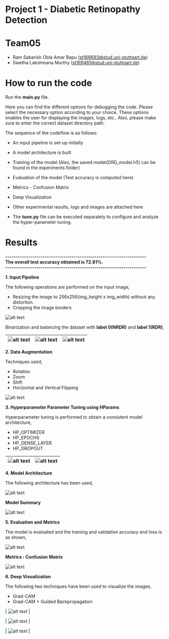 # Project 1 - Diabetic Retinopathy Detection

# Team05 
- Ram Sabarish Obla Amar Bapu (st169693@stud.uni-stuttgart.de)  
- Swetha Lakshmana Murthy     (st169481@stud.uni-stuttgart.de)  

# How to run the code
Run the **main.py** file.

Here you can find the different options for debugging the code. Please select the necessary option according to your choice. 
These options enables the user for displaying the images, logs, etc..
Also, please make sure to enter the correct dataset directory path.

The sequence of the codeflow is as follows:

- An input pipeline is set-up initially  
- A model architecture is built
- Training of the model (Also, the saved model(DRD_model.h5) can be found in the experiments folder)  
- Evaluation of the model (Test accuracy is computed here)  
- Metrics - Confusion Matrix
- Deep Visualization
- Other experimental results, logs and images are attached here

- The **tune.py** file can be executed separately to configure and analyze the hyper-parameter tuning.

# Results

**--------------------------------------------------------------------**  
**The overall test accuracy obtained is 72.81%.**  
**--------------------------------------------------------------------**  


**1.  Input Pipeline**  

The following operations are performed on the input image,
- Resizing the image to 256x256(img_height x img_width) without any distortion.  
- Cropping the image borders  

![alt text](experiments/Resized.png)

Binarization and balancing the dataset with **label 0(NRDR)** and **label 1(RDR)**,

| ![alt text](experiments/hist1.png) | ![alt text](experiments/hist2.png) | ![alt text](experiments/hist3.png) |
|------------------------------------|------------------------------------|------------------------------------|

**2.  Data Augmentation**

Techniques used,  
- Rotation  
- Zoom  
- Shift  
- Horizontal and Vertical Flipping  

![alt text](experiments/Augmented_Images.png)

**3. Hyperparameter Parameter Tuning using HParams**  

Hyperparameter tuning is performed to obtain a consistent model architecture,  

- HP_OPTIMIZER 
- HP_EPOCHS  
- HP_DENSE_LAYER  
- HP_DROPOUT  

| ![alt text](experiments/Acc_hparams.png) | ![alt text](experiments/acc_Hparams.png) |
|--------------------------------------|------------------------------------------|

**4. Model Architecture**  

The following architecture has been used, 

![alt text](experiments/Model_Architecture.jpg)

**Model Summary**

![alt text](experiments/Model_Summary.png)

**5. Evaluation and Metrics**

The model is evaluated and the training and validation accuracy and loss is as shown,

![alt text](experiments/Train_Val_728.png)

**Metrics : Confusion Matrix**

![alt text](experiments/CM_728.jpg)

**6. Deep Visualization**

The following two techniques have been used to visualize the images,  
- Grad-CAM
- Grad-CAM + Guided Backpropagation  

| ![alt text](experiments/grad_cam_3.png) |

| ![alt text](experiments/grad_cam_2.png) |

| ![alt text](experiments/grad_cam_4.png) |


